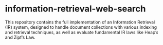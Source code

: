 # information-retrieval-web-search
This repository contains the full implementation of an Information Retrieval (IR) system, designed to handle document collections with various indexing and retrieval techniques, as well as evaluate fundamental IR laws like Heap’s and Zipf’s Law.
